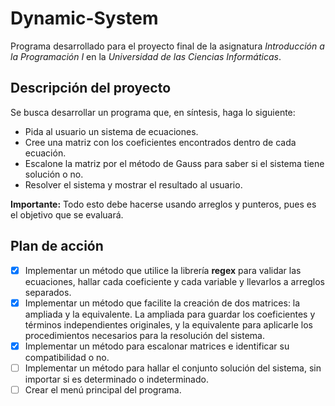 # Dynamic-System
Programa desarrollado para el proyecto final de la asignatura *Introducción a la Programación I* en la *Universidad de las Ciencias Informáticas*.
## Descripción del proyecto
Se busca desarrollar un programa que, en síntesis, haga lo siguiente:
- Pida al usuario un sistema de ecuaciones.
- Cree una matriz con los coeficientes encontrados dentro de cada ecuación.
- Escalone la matriz por el método de Gauss para saber si el sistema tiene solución o no.
- Resolver el sistema y mostrar el resultado al usuario.

**Importante:** Todo esto debe hacerse usando arreglos y punteros, pues es el objetivo que se evaluará.
## Plan de acción
- [x] Implementar un método que utilice la librería **regex** para validar las ecuaciones, hallar cada coeficiente y cada variable y llevarlos a arreglos separados.
- [x] Implementar un método que facilite la creación de dos matrices: la ampliada y la equivalente. La ampliada para guardar los coeficientes y términos independientes originales, y la equivalente para aplicarle los procedimientos necesarios para la resolución del sistema.
- [x] Implementar un método para escalonar matrices e identificar su compatibilidad o no.
- [ ] Implementar un método para hallar el conjunto solución del sistema, sin importar si es determinado o indeterminado. 
- [ ] Crear el menú principal del programa.
